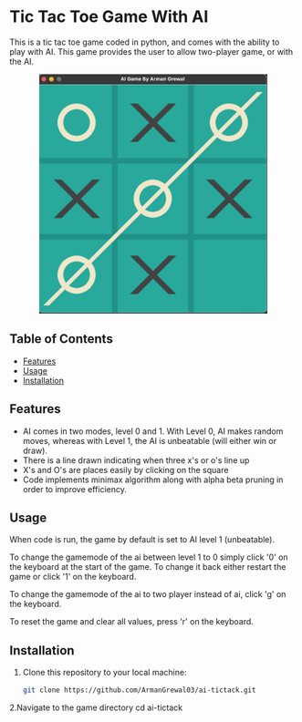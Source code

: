 # Tic Tac Toe Game With AI

This is a tic tac toe game coded in python, and comes with the ability to play with AI. This game provides the user to allow two-player game, or with the AI. 

<div align="center">
  <img src="./images/screenshot.png" alt="Project Screenshot" width="400">
</div>

## Table of Contents

- [Features](#features)
- [Usage](#usage)
- [Installation](#installation)


## Features

* AI comes in two modes, level 0 and 1. With Level 0, AI makes random moves, whereas with Level 1, the AI is unbeatable (will either win or draw).
* There is a line drawn indicating when three x's or o's line up
* X's and O's are places easily by clicking on the square
* Code implements minimax algorithm along with alpha beta pruning in order to improve efficiency.

## Usage

When code is run, the game by default is set to AI level 1 (unbeatable). 

To change the gamemode of the ai between level 1 to 0 simply click '0' on the keyboard at the start of the game. To change it back either restart the game or click '1' on the keyboard. 

To change the gamemode of the ai to two player instead of ai, click 'g' on the keyboard.

To reset the game and clear all values, press 'r' on the keyboard. 

## Installation

1. Clone this repository to your local machine:
   ```bash
   git clone https://github.com/ArmanGrewal03/ai-tictack.git
2.Navigate to the game directory  cd ai-tictack


